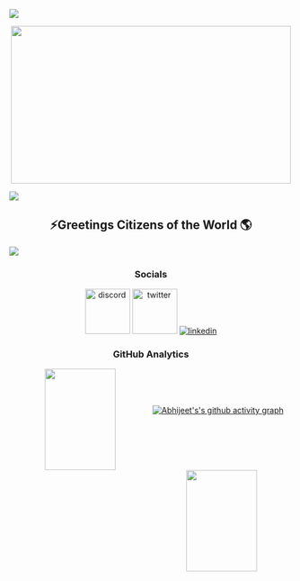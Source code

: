 <!--
**Abhi-1712/Abhi-1712** is a ✨ _special_ ✨ repository because its `README.md` (this file) appears on your GitHub profile.

Here are some ideas to get you started:

- 🔭 I’m currently working on ...
- 🌱 I’m currently learning ...
- 👯 I’m looking to collaborate on ...
- 🤔 I’m looking for help with ...
- 💬 Ask me about ...
- 📫 How to reach me: ...
- 😄 Pronouns: ...
- ⚡ Fun fact: ...
-->
<a href="https://www.youtube.com/watch?v=dQw4w9WgXcQ"><img src="https://user-images.githubusercontent.com/73097560/115834477-dbab4500-a447-11eb-908a-139a6edaec5c.gif"></a>

<p align="center">

<img src="https://user-images.githubusercontent.com/88927842/224619942-13d4c255-ecf5-437d-aef4-ff325c355211.gif"  width="498" height="280"  />


</p>
<a href="https://www.youtube.com/watch?v=dQw4w9WgXcQ"><img src="https://user-images.githubusercontent.com/73097560/115834477-dbab4500-a447-11eb-908a-139a6edaec5c.gif"></a>


<h2 align="center"> ⚡Greetings Citizens of the World 🌎</h2>

<a href="https://www.youtube.com/watch?v=dQw4w9WgXcQ"><img src="https://user-images.githubusercontent.com/73097560/115834477-dbab4500-a447-11eb-908a-139a6edaec5c.gif"></a>

<h3 align=center>
Socials
</h3>
<p align=center>
<a href="https://discordapp.com/users/821296505817530368"><img src="https://th.bing.com/th/id/OIP.3mBYFZUNGKLxOcwtT4LrIgHaHQ?pid=ImgDet&rs=1" height=80px  alt="discord"/></a>
<a href="https://twitter.com/_arag0n"><img src="https://th.bing.com/th/id/OIP.ObdcWNj2ANpvvlQ7LVNBGAHaFj?w=267&h=200&c=7&r=0&o=5&dpr=1.25&pid=1.7" height=80px background=black alt="twitter"/></a>
<a href="https://www.linkedin.com/in/abhijeetingle1712/"><img src="https://img.icons8.com/color/96/000000/linkedin.png" alt="linkedin"/></a>

</p>

<h3 align="center"> GitHub Analytics </h3>


<div align=center>

  <img align=left height="180em"  
  width=50%
  src="https://github-readme-stats-eight-theta.vercel.app/api/top-langs/?username=Abhi-1712&layout=compact&langs_count=8&theme=algolia"/>

  <img align=right
  width=50% 
  height="180em" src="https://github-readme-stats.vercel.app/api?username=Abhi-1712&show_icons=true&locale=en&bg_color=0d1117&text_color=ffffff&repo=convoychat">

</a>
</div>

<br/><br/><br/>

[![Abhijeet's's github activity graph](https://activity-graph.herokuapp.com/graph?username=Abhi-1712&theme=react-dark)](https://github.com/ashutosh00710/github-readme-activity-graph)


